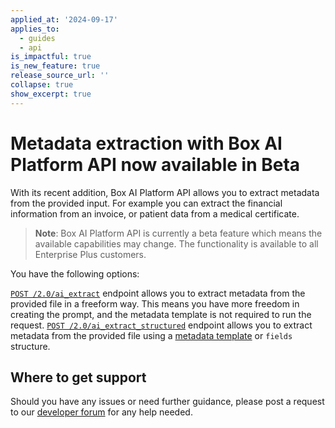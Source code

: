 ```yaml
---
applied_at: '2024-09-17'
applies_to:
  - guides
  - api
is_impactful: true
is_new_feature: true
release_source_url: ''
collapse: true
show_excerpt: true
---
```


# Metadata extraction with Box AI Platform API now available in Beta

With its recent addition, Box AI Platform API allows you to extract metadata from the provided input. 
For example you can extract the financial information from an invoice, or patient data from a medical certificate.

> **Note**: Box AI Platform API is currently a beta feature which means the available capabilities may change. The functionality is available to all Enterprise Plus customers.

<!-- more -->

You have the following options:

 [`POST /2.0/ai_extract`][1] endpoint allows you to extract metadata from the provided file in a freeform way. 
 This means you have more freedom in creating the prompt, and the metadata template is not required to run the request.
 [`POST /2.0/ai_extract_structured`][2] endpoint allows you to extract metadata from the provided file using a [metadata template][3] or `fields` structure.


## Where to get support

Should you have any issues or need further guidance, please post a request to our [developer forum][4] for any help needed.

[1]: e://post-ai-extract
[2]: e://post-ai-extract-structured
[3]: https://support.box.com/hc/en-us/articles/360044194033-Customizing-Metadata-Templates
[4]: https://forum.box.com/